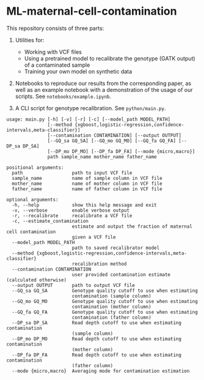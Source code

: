 # ML-maternal-cell-contamination

This repository consists of three parts:

1. Utilities for:
	* Working with VCF files
	* Using a pretrained model to recalibrate the genotype (GATK output) of a contaminated sample
	* Training your own model on synthetic data

2. Notebooks to reproduce our results from the corresponding paper, as well as an example notebook with a demonstration of the usage of our scripts. See `notebooks/example.ipynb`.

3. A CLI script for genotype recalibration. See `python/main.py`.

```
usage: main.py [-h] [-v] [-r] [-c] [--model_path MODEL_PATH]
               [--method {xgboost,logistic-regression,confidence-intervals,meta-classifier}]
               [--contamination CONTAMINATION] [--output OUTPUT]
               [--GQ_sa GQ_SA] [--GQ_mo GQ_MO] [--GQ_fa GQ_FA] [--DP_sa DP_SA]
               [--DP_mo DP_MO] [--DP_fa DP_FA] [--mode {micro,macro}]
               path sample_name mother_name father_name

positional arguments:
  path                  path to input VCF file
  sample_name           name of sample column in VCF file
  mother_name           name of mother column in VCF file
  father_name           name of father column in VCF file

optional arguments:
  -h, --help            show this help message and exit
  -v, --verbose         enable verbose output
  -r, --recalibrate     recalibrate a VCF file
  -c, --estimate_contamination
                        estimate and output the fraction of maternal cell contamination
                        given a VCF file
  --model_path MODEL_PATH
                        path to saved recalibrator model
  --method {xgboost,logistic-regression,confidence-intervals,meta-classifier}
                        recalibration method
  --contamination CONTAMINATION
                        user provided contamination estimate (calculated otherwise)
  --output OUTPUT       path to output VCF file
  --GQ_sa GQ_SA         Genotype quality cutoff to use when estimating
                        contamination (sample column)
  --GQ_mo GQ_MO         Genotype quality cutoff to use when estimating
                        contamination (mother column)
  --GQ_fa GQ_FA         Genotype quality cutoff to use when estimating
                        contamination (father column)
  --DP_sa DP_SA         Read depth cutoff to use when estimating contamination
                        (sample column)
  --DP_mo DP_MO         Read depth cutoff to use when estimating contamination
                        (mother column)
  --DP_fa DP_FA         Read depth cutoff to use when estimating contamination
                        (father column)
  --mode {micro,macro}  Averaging mode for contamination estimation

```